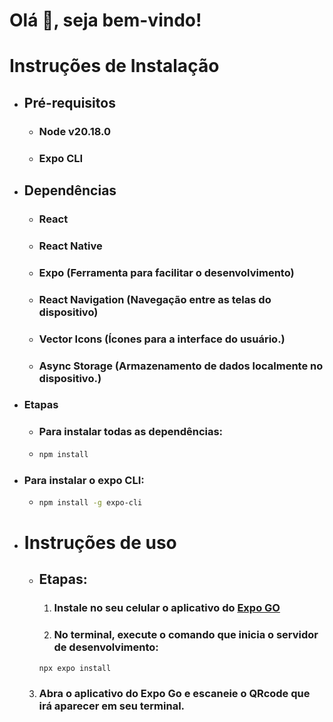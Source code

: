 # Olá 👋, seja bem-vindo!

# Instruções de Instalação
- ## Pré-requisitos
  - ### Node v20.18.0
  - ### Expo CLI

- ## Dependências
  - ### React
  - ### React Native
  - ### Expo (Ferramenta para facilitar o desenvolvimento)
  - ### React Navigation (Navegação entre as telas do dispositivo)
  - ### Vector Icons (Ícones para a interface do usuário.)
  - ### Async Storage (Armazenamento de dados localmente no dispositivo.)

- ### Etapas
  - ### Para instalar todas as dependências:
  - ```bash
    npm install
    ```

- ### Para instalar o expo CLI:
   - ```bash
     npm install -g expo-cli
     ```

- # Instruções de uso
  - ## Etapas:
    1. ### Instale no seu celular o aplicativo do [Expo GO](https://play.google.com/store/apps/details?id=host.exp.exponent "Expo Go no google play store")
    2. ### No terminal, execute o comando que inicia o servidor de desenvolvimento:
      ```bash
      npx expo install
      ```
   3. ### Abra o aplicativo do Expo Go e escaneie o QRcode que irá aparecer em seu terminal.
